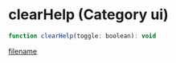 # clearHelp (Category ui)

```js
function clearHelp(toggle: boolean): void
```

[filename](clearHelp_m.md ':include')